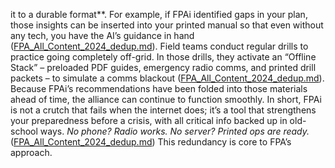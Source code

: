 it to a durable format**. For example, if FPAi identified gaps in your plan, those insights can be inserted into your printed manual so that even without any tech, you have the AI’s guidance in hand ([FPA_All_Content_2024_dedup.md](file://file-8chavoigzfxzbru5bsau7m%23:~:text=changes.xn--%20unexpected%20detail:%20ais%20pre,even%20without%20tech%20during%20emergencies-c584c/)). Field teams conduct regular drills to practice going completely off-grid. In those drills, they activate an “Offline Stack” – preloaded PDF guides, emergency radio comms, and printed drill packets – to simulate a comms blackout ([FPA_All_Content_2024_dedup.md](file://file-8chavoigzfxzbru5bsau7m%23:~:text=1,blackout/)). Because FPAi’s recommendations have been folded into those materials ahead of time, the alliance can continue to function smoothly. In short, FPAi is not a crutch that fails when the internet does; it’s a tool that strengthens your preparedness before a crisis, with all critical info backed up in old-school ways. _No phone? Radio works. No server? Printed ops are ready._ ([FPA_All_Content_2024_dedup.md](file://xn--file-8chavoigzfxzbru5bsau7m%23:~:text=%20outcome:%20chatter,%20not%20yet%20for%20publication-oy72d6xaj61565a/)) This redundancy is core to FPA’s approach.